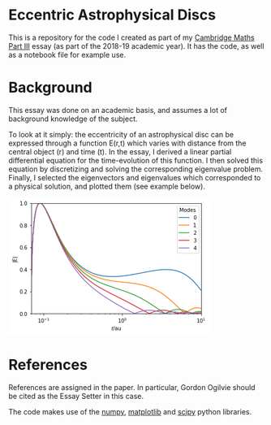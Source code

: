 # Eccentric Astrophysical Discs

This is a repository for the code I created as part of my [Cambridge Maths Part III](https://en.wikipedia.org/wiki/Part_III_of_the_Mathematical_Tripos) essay (as part of the 2018-19 academic year). It has the code, as well as a notebook file for example use.

# Background

This essay was done on an academic basis, and assumes a lot of background knowledge of the subject.

To look at it simply: the eccentricity of an astrophysical disc can be expressed through a function E(r,t) which varies with distance from the central object (r) and time (t). In the essay, I derived a linear partial differential equation for the time-evolution of this function. I then solved this equation by discretizing and solving the corresponding eigenvalue problem. Finally, I selected the eigenvectors and eigenvalues which corresponded to a physical solution, and plotted them (see example below).

![image](./Images/output_7_1.png)

# References

References are assigned in the paper. In particular, Gordon Ogilvie should be cited as the Essay Setter in this case.

The code makes use of the [numpy](https://numpy.org/), [matplotlib](https://matplotlib.org/) and [scipy](https://scipy.org/) python libraries.